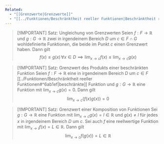 ```yaml
---
Related:
  - "[[Grenzwerte|Grenzwerte]]"
  - "[[../Funktionen/Beschränktheit reeller Funktionen|Beschränktheit reeller Funktionen]]"
---
```


> [!IMPORTANT] Satz: Ungleichung von Grenzwerten
> Seien $f: F \to \mathbb{R}$ und $g: G \to \mathbb{R}$ zwei in irgendeinem Bereich $D$ um $c \in F \cap G$ wohldefinierte Funktionen, die beide im Punkt $c$ einen Grenzwert haben. Dann gilt
> $$f(x) \le g(x) \,\forall x \in D \implies \lim_{x\to c} f(x) \le \lim_{x\to c} g(x)$$

> [!IMPORTANT] Satz: Grenzwert des Produkts einer beschränkten Funktion
> Seien $f: F \to \mathbb{R}$ eine in irgendeinem Bereich $D$ um $c \in F$ [[../Funktionen/Beschränktheit reeller Funktionen#^6ab1ef|beschränkte]] Funktion und $g: G \to \mathbb{R}$ eine Funktion mit $\displaystyle \lim_{x\to c} g(x) = 0$. Dann gilt
> $$\lim_{x\to c} (f(x)g(x)) = 0$$

> [!IMPORTANT] Satz: Grenzwert einer Komposition von Funktionen
> Sei $g: G \to \mathbb{R}$ eine Funktion mit $\displaystyle\lim_{x\to c} g(x) = l \in \mathbb{R}$ und $g(x) \ne l$ für jedes $x$ in irgendeinem Bereich $D$ um $c$. Sei auch $f$ eine reellwertige Funktion mit $\displaystyle \lim_{x\to l} f(x) = L \in \mathbb{R}$. Dann gilt
> $$\lim_{x\to c} f(g(x)) = L\in\mathbb{R}$$

